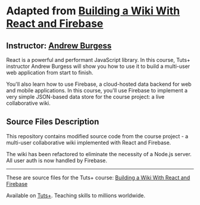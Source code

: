 # Adapted from [Building a Wiki With React and Firebase][published url]
## Instructor: [Andrew Burgess][instructor url]


React is a powerful and performant JavaScript library. In this course, Tuts+ instructor Andrew Burgess will show you how to use it to build a multi-user web application from start to finish. 

You'll also learn how to use Firebase, a cloud-hosted data backend for web and mobile applications. In this course, you'll use Firebase to implement a very simple JSON-based data store for the course project:  a live collaborative wiki. 

## Source Files Description

This repository contains modified source code from the course project - a multi-user collaborative wiki implemented with React and Firebase.

The wiki has been refactored to eliminate the necessity of a Node.js server. All user auth is now handled by Firebase.


------

These are source files for the Tuts+ course: [Building a Wiki With React and Firebase][published url]

Available on [Tuts+](https://tutsplus.com). Teaching skills to millions worldwide.

[published url]: https://code.tutsplus.com/courses/building-a-wiki-with-react-and-firebase
[instructor url]: https://tutsplus.com/authors/andrew-burgess
